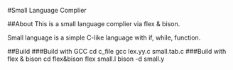 #Small Language Complier

##About
This is a small language complier via flex & bison.

Small language is a simple C-like language with if, while, function.

##Build
###Build with GCC
        cd c_file
        gcc lex.yy.c small.tab.c
###Build with flex & bison
        cd flex&bison
        flex small.l
        bison -d small.y